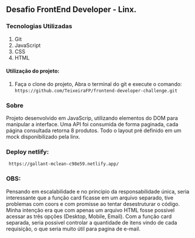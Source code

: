 ## Desafio FrontEnd Developer - Linx.

### Tecnologias Utilizadas

1. Git
2. JavaScript
3. CSS
4. HTML

#### Utilização do projeto:

1. Faça o clone do projeto, Abra o terminal do git e execute o comando: <br>
   `https://github.com/TeixeiraFP/frontend-developer-challenge.git `

### Sobre

Projeto desenvolvido em JavaScrip, utilizando elementos do DOM para manipular a interface. Uma API foi consumida de forma paginada, cada página consultada retorna 8 produtos. Todo o layout pré definido em um mock disponibilizado pela linx. <br>

### Deploy netlify: <br>

<a>` https://gallant-mclean-c98e59.netlify.app/` </a>

### OBS: <br>

Pensando em escalabilidade e no principio da responsabilidade única, seria interessante que a função card ficasse em um arquivo separado, tive problemas com coors e com promisse ao tentar desestruturar o código. <br>
Minha intenção era que com apenas um arquivo HTML fosse possivel acessar as três opções (Desktop, Mobile, Email). Com a função card separada, seria possivel controlar a quantidade de itens vindo de cada requisição, o que seria muito útil para pagina de e-mail.<br>
